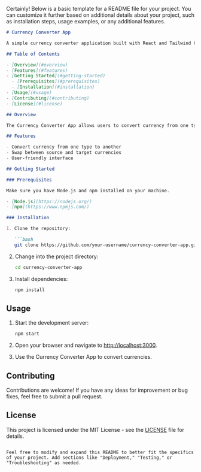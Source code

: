 Certainly! Below is a basic template for a README file for your project. You can customize it further based on additional details about your project, such as installation steps, usage examples, or any additional features.

```markdown
# Currency Converter App

A simple currency converter application built with React and Tailwind CSS.

## Table of Contents

- [Overview](#overview)
- [Features](#features)
- [Getting Started](#getting-started)
  - [Prerequisites](#prerequisites)
  - [Installation](#installation)
- [Usage](#usage)
- [Contributing](#contributing)
- [License](#license)

## Overview

The Currency Converter App allows users to convert currency from one type to another. It's built using React for the frontend and Tailwind CSS for styling.

## Features

- Convert currency from one type to another
- Swap between source and target currencies
- User-friendly interface

## Getting Started

### Prerequisites

Make sure you have Node.js and npm installed on your machine.

- [Node.js](https://nodejs.org/)
- [npm](https://www.npmjs.com/)

### Installation

1. Clone the repository:

   ```bash
   git clone https://github.com/your-username/currency-converter-app.git
   ```

2. Change into the project directory:

   ```bash
   cd currency-converter-app
   ```

3. Install dependencies:

   ```bash
   npm install
   ```

## Usage

1. Start the development server:

   ```bash
   npm start
   ```

2. Open your browser and navigate to [http://localhost:3000](http://localhost:3000).

3. Use the Currency Converter App to convert currencies.

## Contributing

Contributions are welcome! If you have any ideas for improvement or bug fixes, feel free to submit a pull request.

## License

This project is licensed under the MIT License - see the [LICENSE](LICENSE) file for details.
```

Feel free to modify and expand this README to better fit the specifics of your project. Add sections like "Deployment," "Testing," or "Troubleshooting" as needed.
